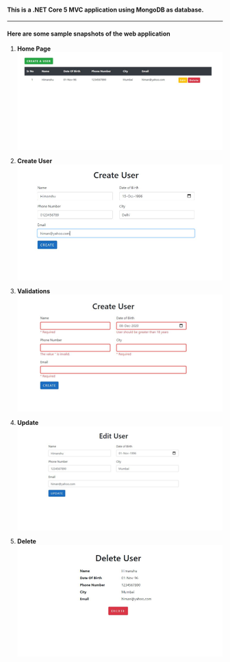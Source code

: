#### This is a .NET Core 5 MVC application using MongoDB as database.

---

#### Here are some sample snapshots of the web application

1. **Home Page**
   ![Homepage](https://github.com/killerone/DotNetWarmUp/blob/master/Images/Home.JPG)

2. **Create User**
   ![Homepage](https://github.com/killerone/DotNetWarmUp/blob/master/Images/Create.JPG)

3. **Validations**
   ![Homepage](https://github.com/killerone/DotNetWarmUp/blob/master/Images/Validations.JPG)

4. **Update**
   ![Homepage](https://github.com/killerone/DotNetWarmUp/blob/master/Images/Update.JPG)

5. **Delete**
   ![Homepage](https://github.com/killerone/DotNetWarmUp/blob/master/Images/Delete.JPG)
